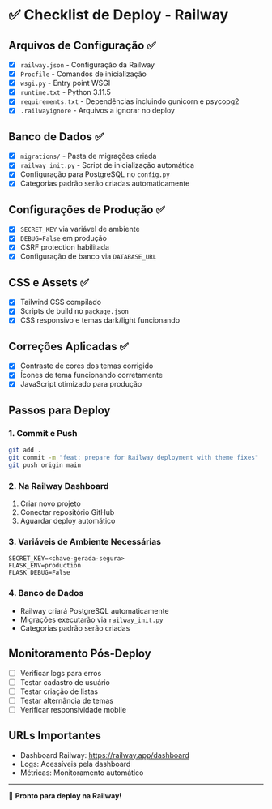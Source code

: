 # ✅ Checklist de Deploy - Railway

## Arquivos de Configuração ✅
- [x] `railway.json` - Configuração da Railway
- [x] `Procfile` - Comandos de inicialização
- [x] `wsgi.py` - Entry point WSGI
- [x] `runtime.txt` - Python 3.11.5
- [x] `requirements.txt` - Dependências incluindo gunicorn e psycopg2
- [x] `.railwayignore` - Arquivos a ignorar no deploy

## Banco de Dados ✅
- [x] `migrations/` - Pasta de migrações criada
- [x] `railway_init.py` - Script de inicialização automática
- [x] Configuração para PostgreSQL no `config.py`
- [x] Categorias padrão serão criadas automaticamente

## Configurações de Produção ✅
- [x] `SECRET_KEY` via variável de ambiente
- [x] `DEBUG=False` em produção
- [x] CSRF protection habilitada
- [x] Configuração de banco via `DATABASE_URL`

## CSS e Assets ✅
- [x] Tailwind CSS compilado
- [x] Scripts de build no `package.json`
- [x] CSS responsivo e temas dark/light funcionando

## Correções Aplicadas ✅
- [x] Contraste de cores dos temas corrigido
- [x] Ícones de tema funcionando corretamente
- [x] JavaScript otimizado para produção

## Passos para Deploy

### 1. Commit e Push
```bash
git add .
git commit -m "feat: prepare for Railway deployment with theme fixes"
git push origin main
```

### 2. Na Railway Dashboard
1. Criar novo projeto
2. Conectar repositório GitHub
3. Aguardar deploy automático

### 3. Variáveis de Ambiente Necessárias
```
SECRET_KEY=<chave-gerada-segura>
FLASK_ENV=production
FLASK_DEBUG=False
```

### 4. Banco de Dados
- Railway criará PostgreSQL automaticamente
- Migrações executarão via `railway_init.py`
- Categorias padrão serão criadas

## Monitoramento Pós-Deploy
- [ ] Verificar logs para erros
- [ ] Testar cadastro de usuário
- [ ] Testar criação de listas
- [ ] Testar alternância de temas
- [ ] Verificar responsividade mobile

## URLs Importantes
- Dashboard Railway: https://railway.app/dashboard
- Logs: Acessíveis pela dashboard
- Métricas: Monitoramento automático

---
🚀 **Pronto para deploy na Railway!**
